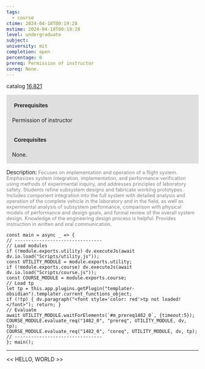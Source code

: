 ```yaml
---
tags:
  - course
ctime: 2024-04-18T00:19:28
mstime: 2024-04-18T00:19:28
level: undergraduate
subject: 
university: mit
completion: open
percentage: 0
prereq: Permission of instructor
coreq: None.
---
```


catalog [16.821](http://student.mit.edu/catalog/m16b.html#16.821)

<span style="display: block; padding: 15px; background-color: rgb(100, 100, 100, 0.2);"><font id="m_prereq1482_0" style="display: block; font-family: Arial, sans-serif; font-weight: bold; padding: 5px">Prerequisites</font><br><span id="prereq1482_0">Permission of instructor</span></span>
<span style="display: block; padding: 15px; background-color: rgb(100, 100, 100, 0.2);"><font id="m_coreq1482_0" style="display: block; font-family: Arial, sans-serif; font-weight: bold; padding: 5px">Corequisites</font><br><span id="coreq1482_0">None.</span></span>

<font style="">Description:</font>
<font style="color: grey; font-size: 0.8rem;">Focuses on implementation and operation of a flight system. Emphasizes system integration, implementation, and performance verification using methods of experimental inquiry, and addresses principles of laboratory safety. Students refine subsystem designs and fabricate working prototypes. Includes component integration into the full system with detailed analysis and operation of the complete vehicle in the laboratory and in the field, as well as experimental analysis of subsystem performance, comparison with physical models of performance and design goals, and formal review of the overall system design. Knowledge of the engineering design process is helpful. Provides instruction in written and oral communication.</font>

```dataviewjs
const main = async _ => {
// --------------------------------
// Load modules
if (!module.exports.utility) dv.executeJs(await dv.io.load("Scripts/utility.js"));
const UTILITY_MODULE = module.exports.utility;
if (!module.exports.course) dv.executeJs(await dv.io.load("Scripts/course.js"));
const COURSE_MODULE = module.exports.course;
// Load tp
let tp = this.app.plugins.getPlugin("templater-obsidian").templater.current_functions_object;
if (!tp) { dv.paragraph("<font style='color: red'>tp not loaded!</font>"); return; }
// Evaluate
await UTILITY_MODULE.waitForElements(`#m_prereq1482_0`, {timeout:5});
COURSE_MODULE.evaluate_req("1482_0", "prereq", UTILITY_MODULE, dv, tp);
COURSE_MODULE.evaluate_req("1482_0", "coreq", UTILITY_MODULE, dv, tp);
// --------------------------------
}; main();
```

---

<< HELLO, WORLD >>
